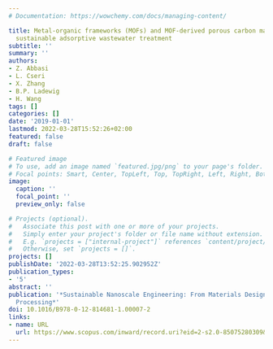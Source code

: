 ```yaml
---
# Documentation: https://wowchemy.com/docs/managing-content/

title: Metal-organic frameworks (MOFs) and MOF-derived porous carbon materials for
  sustainable adsorptive wastewater treatment
subtitle: ''
summary: ''
authors:
- Z. Abbasi
- L. Cseri
- X. Zhang
- B.P. Ladewig
- H. Wang
tags: []
categories: []
date: '2019-01-01'
lastmod: 2022-03-28T15:52:26+02:00
featured: false
draft: false

# Featured image
# To use, add an image named `featured.jpg/png` to your page's folder.
# Focal points: Smart, Center, TopLeft, Top, TopRight, Left, Right, BottomLeft, Bottom, BottomRight.
image:
  caption: ''
  focal_point: ''
  preview_only: false

# Projects (optional).
#   Associate this post with one or more of your projects.
#   Simply enter your project's folder or file name without extension.
#   E.g. `projects = ["internal-project"]` references `content/project/deep-learning/index.md`.
#   Otherwise, set `projects = []`.
projects: []
publishDate: '2022-03-28T13:52:25.902952Z'
publication_types:
- '5'
abstract: ''
publication: '*Sustainable Nanoscale Engineering: From Materials Design to Chemical
  Processing*'
doi: 10.1016/B978-0-12-814681-1.00007-2
links:
- name: URL
  url: https://www.scopus.com/inward/record.uri?eid=2-s2.0-85075280309&doi=10.1016%2fB978-0-12-814681-1.00007-2&partnerID=40&md5=cfb1264752ca98c2ad6c80e11adde0dd
---
```

